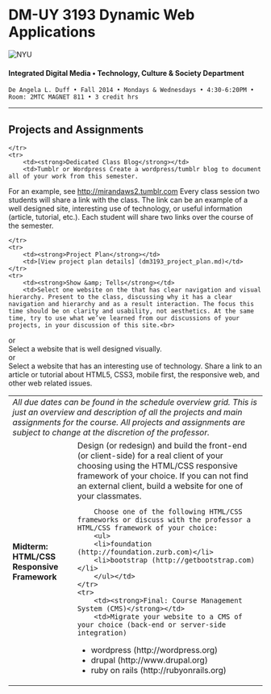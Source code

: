 # DM-UY 3193 Dynamic Web Applications

![NYU](http://ws2.polishedsolid.com/de/nyu_soe_logo.png)
#### Integrated Digital Media • Technology, Culture & Society Department

    De Angela L. Duff • Fall 2014 • Mondays & Wednesdays • 4:30-6:20PM • Room: 2MTC MAGNET 811 • 3 credit hrs

---

## Projects and Assignments

<table>
    <tr>
        <td colspan="2"><i>All due dates can be found in the schedule overview grid. This is just an overview and description of all the projects and main assignments for the course. All projects and assignments are subject to change at the discretion of the professor.</i></td>
    </td>
    <tr>
        <td><strong>Midterm: HTML/CSS Responsive Framework</strong></td>
        <td>Design (or redesign) and build the front-end (or client-side) for a real client of your choosing using the HTML/CSS responsive framework of your choice. If you can not find an external client, build a website for one of your classmates.

        Choose one of the following HTML/CSS frameworks or discuss with the professor a HTML/CSS framework of your choice:
        <ul>
        <li>foundation (http://foundation.zurb.com)</li>
        <li>bootstrap (http://getbootstrap.com)</li>
        </ul></td>
    </tr>
    <tr>
        <td><strong>Final: Course Management System (CMS)</strong></td>
        <td>Migrate your website to a CMS of your choice (back-end or server-side integration)
<ul>
<li>wordpress (http://wordpress.org)</li>
<li>drupal (http://www.drupal.org)</li>
<li>ruby on rails (http://rubyonrails.org)</li>
</ul></td>

    </tr>
    <tr>
        <td><strong>Dedicated Class Blog</strong></td>
        <td>Tumblr or Wordpress Create a wordpress/tumblr blog to document all of your work from this semester. 
For an example, see http://mirandaws2.tumblr.com
    Every class session two students will share a link with the class. The link can be an example of a well designed site, interesting use of technology, or useful information (article, tutorial, etc.). Each student will share two links over the course of the semester. </td>

    </tr>
    <tr>
        <td><strong>Project Plan</strong></td>
        <td>[View project plan details] (dm3193_project_plan.md)</td>
    </tr>
    <tr>
        <td><strong>Show &amp; Tells</strong></td>
        <td>Select one website on the that has clear navigation and visual hierarchy. Present to the class, discussing why it has a clear navigation and hierarchy and as a result interaction. The focus this time should be on clarity and usability, not aesthetics. At the same time, try to use what we’ve learned from our discussions of your projects, in your discussion of this site.<br> 
or<br>
Select a website that is well designed visually.<br>
or<br>
Select a website that has an interesting use of technology.
Share a link to an article or tutorial about HTML5, CSS3, mobile first, the responsive web, and other web related issues.</td>
    </tr>
</table>







